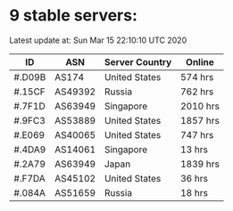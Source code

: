 # 9 stable servers:

Latest update at: Sun Mar 15 22:10:10 UTC 2020

| ID | ASN | Server Country | Online |
| -- | --- | -------------- | ------ |
| #.D09B | AS174 | United States | 574 hrs |
| #.15CF | AS49392 | Russia | 762 hrs |
| #.7F1D | AS63949 | Singapore | 2010 hrs |
| #.9FC3 | AS53889 | United States | 1857 hrs |
| #.E069 | AS40065 | United States | 747 hrs |
| #.4DA9 | AS14061 | Singapore | 13 hrs |
| #.2A79 | AS63949 | Japan | 1839 hrs |
| #.F7DA | AS45102 | United States | 36 hrs |
| #.084A | AS51659 | Russia | 18 hrs |


